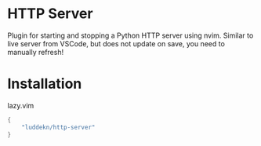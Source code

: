 # HTTP Server
Plugin for starting and stopping a Python HTTP server using nvim. Similar to live server from VSCode, but does not update on save, you need to manually refresh!

# Installation
lazy.vim
```lua
{
    "luddekn/http-server"
}
```
